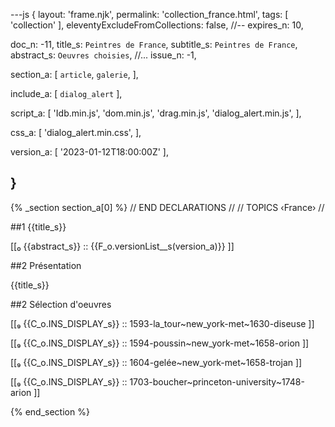 ---js
{
  layout:    'frame.njk',
  permalink: 'collection_france.html',
  tags:      [ 'collection' ],
  eleventyExcludeFromCollections: false,
  //-- expires_n: 10,

  doc_n:      -11,
  title_s:    `Peintres de France`,
  subtitle_s: `Peintres de France`,
  abstract_s: `Oeuvres choisies`,
  //... issue_n: -1,

  section_a:
  [
    `article`,
    `galerie`,
  ],

  include_a:
  [
    `dialog_alert`
  ],
  
  script_a:
  [
    'Idb.min.js',
    'dom.min.js',
    'drag.min.js',
    'dialog_alert.min.js',
  ],
  
  css_a:
  [
    'dialog_alert.min.css',
  ],

  version_a:
  [
    '2023-01-12T18:00:00Z'
  ],

}
---
{% _section section_a[0] %}
// END DECLARATIONS //
//  TOPICS
‹France›
//



##1 {{title_s}}

[[₀  {{abstract_s}}  ::
     {{F_o.versionList__s(version_a)}}  ]]

##2  Présentation

{{title_s}}

##2  Sélection d'oeuvres

[[₉  {{C_o.INS_DISPLAY_s}} ::
     1593-la_tour~new_york-met~1630-diseuse ]]

[[₉  {{C_o.INS_DISPLAY_s}} ::
     1594-poussin~new_york-met~1658-orion ]]

[[₉  {{C_o.INS_DISPLAY_s}} ::
     1604-gelée~new_york-met~1658-trojan ]]

[[₉  {{C_o.INS_DISPLAY_s}} ::
     1703-boucher~princeton-university~1748-arion ]]

{% end_section %}
